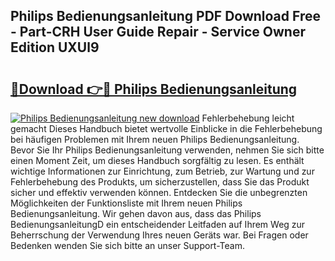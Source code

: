 ## Philips Bedienungsanleitung PDF Download Free - Part-CRH User Guide Repair - Service Owner Edition UXUl9

# <h2><a href="http://df0yj07.blite.top/?on=Philips+Bedienungsanleitung">🔗Download 👉🔴 Philips Bedienungsanleitung</a></h2>

[![Philips Bedienungsanleitung new download](https://i.imgur.com/lujVjoI.png)](http://df0yj07.blite.top/?on=Philips+Bedienungsanleitung)
Fehlerbehebung leicht gemacht Dieses Handbuch bietet wertvolle Einblicke in die Fehlerbehebung bei häufigen Problemen mit Ihrem neuen Philips Bedienungsanleitung. Bevor Sie Ihr Philips Bedienungsanleitung verwenden, nehmen Sie sich bitte einen Moment Zeit, um dieses Handbuch sorgfältig zu lesen. Es enthält wichtige Informationen zur Einrichtung, zum Betrieb, zur Wartung und zur Fehlerbehebung des Produkts, um sicherzustellen, dass Sie das Produkt sicher und effektiv verwenden können. Entdecken Sie die unbegrenzten Möglichkeiten der Funktionsliste mit Ihrem neuen Philips Bedienungsanleitung. Wir gehen davon aus, dass das Philips BedienungsanleitungD ein entscheidender Leitfaden auf Ihrem Weg zur Beherrschung der Verwendung Ihres neuen Geräts war. Bei Fragen oder Bedenken wenden Sie sich bitte an unser Support-Team.
